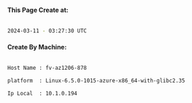 
   
#### This Page Create at:

```bash

2024-03-11 - 03:27:30 UTC

```

#### Create By Machine:

```bash

Host Name : fv-az1206-878

platform  : Linux-6.5.0-1015-azure-x86_64-with-glibc2.35

Ip Local  : 10.1.0.194

```


